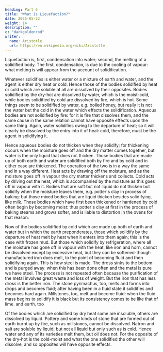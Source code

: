 ```yaml
---
heading: Part 6
title: "What is Liquefaction?"
date: 2025-05-22
weight: 14
description: ""
c: "darkgoldenrod"
writer:
  name: Aristotle 
  url: https://en.wikipedia.org/wiki/Aristotle
---
```



Liquefaction is, first, condensation into water; second, the melting
of a solidified body. The first, condensation, is due to the cooling
of vapour: what melting is will appear from the account of solidification.

Whatever solidifies is either water or a mixture of earth and water,
and the agent is either dry heat or cold. Hence those of the bodies
solidified by heat or cold which are soluble at all are dissolved
by their opposites. Bodies solidified by the dry-hot are dissolved
by water, which is the moist-cold, while bodies solidified by cold
are dissolved by fire, which is hot. Some things seem to be solidified
by water, e.g. boiled honey, but really it is not the water but the
cold in the water which effects the solidification. Aqueous bodies
are not solidified by fire: for it is fire that dissolves them, and
the same cause in the same relation cannot have opposite effects upon
the same thing. Again, water solidifies owing to the departure of
heat; so it will clearly be dissolved by the entry into it of heat:
cold, therefore, must be the agent in solidifying it. 

Hence aqueous bodies do not thicken when they solidify; for thickening
occurs when the moisture goes off and the dry matter comes together,
but water is the only liquid that does not thicken. Those bodies that
are made up of both earth and water are solidified both by fire and
by cold and in either case are thickened. The operation of the two
is in a way the same and in a way different. Heat acts by drawing
off the moisture, and as the moisture goes off in vapour the dry matter
thickens and collects. Cold acts by driving out the heat, which is
accompanied by the moisture as this goes off in vapour with it. Bodies
that are soft but not liquid do not thicken but solidify when the
moisture leaves them, e.g. potter's clay in process of baking: but
those mixed bodies that are liquid thicken besides solidifying, like
milk. Those bodies which have first been thickened or hardened by
cold often begin by becoming moist: thus potter's clay at first in
the process of baking steams and grows softer, and is liable to distortion
in the ovens for that reason. 

Now of the bodies solidified by cold which are made up both of earth
and water but in which the earth preponderates, those which solidify
by the departure of heat melt by heat when it enters into them again;
this is the case with frozen mud. But those which solidify by refrigeration,
where all the moisture has gone off in vapour with the heat, like
iron and horn, cannot be dissolved except by excessive heat, but they
can be softened-though manufactured iron does melt, to the point of
becoming fluid and then solidifying again. This is how steel is made.
The dross sinks to the bottom and is purged away: when this has been
done often and the metal is pure we have steel. The process is not
repeated often because the purification of the metal involves great
waste and loss of weight. But the iron that has less dross is the
better iron. The stone pyrimachus, too, melts and forms into drops
and becomes fluid; after having been in a fluid state it solidifies
and becomes hard again. Millstones, too, melt and become fluid: when
the fluid mass begins to solidify it is black but its consistency
comes to be like that of lime. and earth, too 

Of the bodies which are solidified by dry heat some are insoluble,
others are dissolved by liquid. Pottery and some kinds of stone that
are formed out of earth burnt up by fire, such as millstones, cannot
be dissolved. Natron and salt are soluble by liquid, but not all liquid
but only such as is cold. Hence water and any of its varieties melt
them, but oil does not. For the opposite of the dry-hot is the cold-moist
and what the one solidified the other will dissolve, and so opposites
will have opposite effects. 

